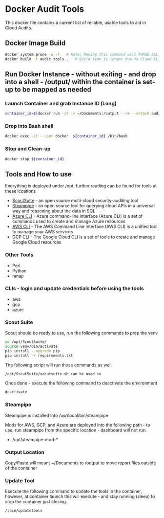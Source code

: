# Docker Audit Tools
This docker file contains a current list of reliable, usable tools to aid in Cloud Audits.
## Docker Image Build 
```bash
docker system prune -a -f	# Note: Runing this command will PURGE ALL Images, not just this image
docker build -t audit-tools .	# Build time is longer due to Cloud CLI Install times. Est about 10-15mins to build
```
## Run Docker Instance - without exiting - and drop into a shell - /output/ within the container is set-up to be mapped as needed
### Launch Container and grab Instance ID (Long) 
```bash
container_id=$(docker run -it -v ~/Documents:/output --rm --detach audit-tools --name audit-tools)
```
### Drop into Bash shell
```bash
docker exec -it --user docker  ${container_id} /bin/bash
```
### Stop and Clean-up
```bash
docker stop ${container_id}
```
## Tools and How to use
Everything is deployed under /opt, further reading can be found for tools at these lcoations
* [ScoutSuite](https://github.com/nccgroup/ScoutSuite/) -  an open source multi-cloud security-auditing tool
* [Steampipe](https://steampipe.io/) - an open source tool for querying cloud APIs in a universal way and reasoning about the data in SQL
* [Azure CLI](https://docs.microsoft.com/en-us/cli/azure/) - Azure command-line interface (Azure CLI) is a set of commands used to create and manage Azure resources
* [AWS CLI](https://aws.amazon.com/cli/) - The AWS Command Line Interface (AWS CLI) is a unified tool to manage your AWS services
* [GCP CLI](https://cloud.google.com/sdk/gcloud/) - The Google Cloud CLI is a set of tools to create and manage Google Cloud resources
### Other Tools
- Perl
- Python
- nmap
### CLIs - login and update credentials before using the tools
- aws
- gcp
- azure
### Scout Suite
Scout should be ready to use, run the following commands to prep the venv
```bash
cd /opt/ScoutSuite/
source venv/bin/activate
pip install --upgrade pip
pip install -r requirements.txt 
```
The following script will run those commands as well
```bash
/opt/ScoutSuite/scoutsuite.sh can be used to 
```
Once done - execute the following command to deactivate the environment
```bash
deactivate
```
### Steampipe
Steampipe is installed into /usr/local/bin/steampipe

Mods for AWS, GCP, and Azure are deployed into the following path - to use, run steampipe from the specific location - dashboard will not run.
- /opt/steampipe-mod-*
### Output Location
Copy/Paste will mount ~/Documents to /output to move report files outside of the container
### Update Tool
Execute the following command to update the tools in the container, however, at container launch this will execute - and stay running (sleep) to stop the container just closing.
```bash
/sbin/updatetools
```
